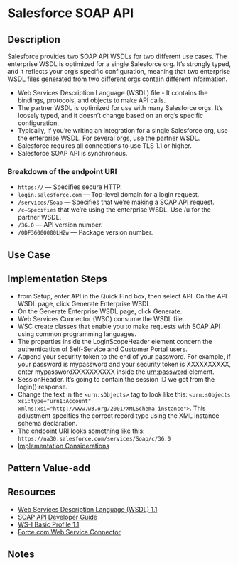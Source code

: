 # Salesforce SOAP API

## Description
Salesforce provides two SOAP API WSDLs for two different use cases. The enterprise WSDL is optimized for a single Salesforce org. It’s strongly typed, and it reflects your org’s specific configuration, meaning that two enterprise WSDL files generated from two different orgs contain different information.
* Web Services Description Language (WSDL) file - It contains the bindings, protocols, and objects to make API calls.
* The partner WSDL is optimized for use with many Salesforce orgs. It’s loosely typed, and it doesn’t change based on an org’s specific configuration.
* Typically, if you’re writing an integration for a single Salesforce org, use the enterprise WSDL. For several orgs, use the partner WSDL.
* Salesforce requires all connections to use TLS 1.1 or higher.
* Salesforce SOAP API is synchronous.
### Breakdown of the endpoint URI
* `https://` — Specifies secure HTTP.
* `login.salesforce.com` — Top-level domain for a login request.
* `/services/Soap` — Specifies that we’re making a SOAP API request.
* `/c—Specifies` that we’re using the enterprise WSDL. Use /u for the partner WSDL.
* `/36.0` — API version number. 
* `/0DF36000000LHZw` — Package version number.
## Use Case

## Implementation Steps
*  from Setup, enter API in the Quick Find box, then select API. On the API WSDL page, click Generate Enterprise WSDL.
* On the Generate Enterprise WSDL page, click Generate. 
* Web Services Connector (WSC) consume the WSDL file. 
* WSC create classes that enable you to make requests with SOAP API using common programming languages.
* The properties inside the LoginScopeHeader element concern the authentication of Self-Service and Customer Portal users. 
* Append your security token to the end of your password. For example, if your password is mypassword and your security token is XXXXXXXXXX, enter mypasswordXXXXXXXXXX inside the <urn:password> element. 
* SessionHeader. It’s going to contain the session ID we got from the login() response.
* Change the text in the `<urn:sObjects>` tag to look like this: `<urn:sObjects xsi:type="urn1:Account" xmlns:xsi="http://www.w3.org/2001/XMLSchema-instance">`. This adjustment specifies the correct record type using the XML instance schema declaration.
* The endpoint URI looks something like this: `https://na30.salesforce.com/services/Soap/c/36.0`
* [Implementation Considerations](https://developer.salesforce.com/docs/atlas.en-us.api.meta/api/implementation_considerations.htm)
## Pattern Value-add

## Resources
* [Web Services Description Language (WSDL) 1.1](https://www.w3.org/TR/2001/NOTE-wsdl-20010315)
* [SOAP API Developer Guide](https://developer.salesforce.com/docs/atlas.en-us.api.meta/api/sforce_api_quickstart_intro.htm)
* [WS-I Basic Profile 1.1](http://www.ws-i.org/Profiles/BasicProfile-1.1-2004-08-24.html)
* [Force.com Web Service Connector](http://mvnrepository.com/artifact/com.force.api/force-wsc)
## Notes


